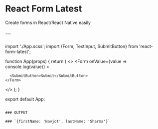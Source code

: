 # React Form Latest

Create forms in React/React Native easily

### ```
import './App.scss';
import {Form, TextInput, SubmitButton} from 'react-form-latest';

function App(props) {
  return (
   <>
    <Form
      onValue={value => console.log(value)}
    >
      <TextInput 
        field='firstName'
        label='First Name'
        required
      />
      <TextInput 
        field='lastName'
        label='Last Name'
      />

      <SubmitButton>Submit</SubmitButton>
    </Form>
   </>
  );
}

export default App;
```

### OUTPUT

### `{firstName: 'Navjot', lastName: 'Sharma'}`
